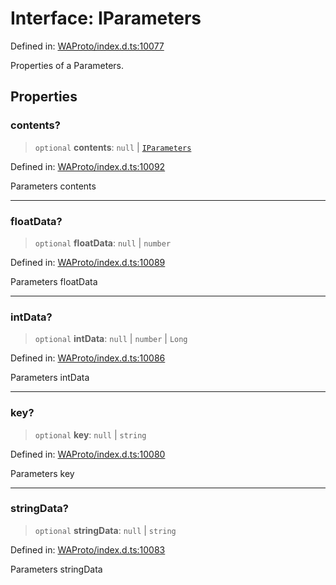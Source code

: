 # Interface: IParameters

Defined in: [WAProto/index.d.ts:10077](https://github.com/Fokusdotid/Baileys/blob/039f28db78950e3bac7c407f144ea390dcdf207d/WAProto/index.d.ts#L10077)

Properties of a Parameters.

## Properties

### contents?

> `optional` **contents**: `null` \| [`IParameters`](IParameters.md)

Defined in: [WAProto/index.d.ts:10092](https://github.com/Fokusdotid/Baileys/blob/039f28db78950e3bac7c407f144ea390dcdf207d/WAProto/index.d.ts#L10092)

Parameters contents

***

### floatData?

> `optional` **floatData**: `null` \| `number`

Defined in: [WAProto/index.d.ts:10089](https://github.com/Fokusdotid/Baileys/blob/039f28db78950e3bac7c407f144ea390dcdf207d/WAProto/index.d.ts#L10089)

Parameters floatData

***

### intData?

> `optional` **intData**: `null` \| `number` \| `Long`

Defined in: [WAProto/index.d.ts:10086](https://github.com/Fokusdotid/Baileys/blob/039f28db78950e3bac7c407f144ea390dcdf207d/WAProto/index.d.ts#L10086)

Parameters intData

***

### key?

> `optional` **key**: `null` \| `string`

Defined in: [WAProto/index.d.ts:10080](https://github.com/Fokusdotid/Baileys/blob/039f28db78950e3bac7c407f144ea390dcdf207d/WAProto/index.d.ts#L10080)

Parameters key

***

### stringData?

> `optional` **stringData**: `null` \| `string`

Defined in: [WAProto/index.d.ts:10083](https://github.com/Fokusdotid/Baileys/blob/039f28db78950e3bac7c407f144ea390dcdf207d/WAProto/index.d.ts#L10083)

Parameters stringData
